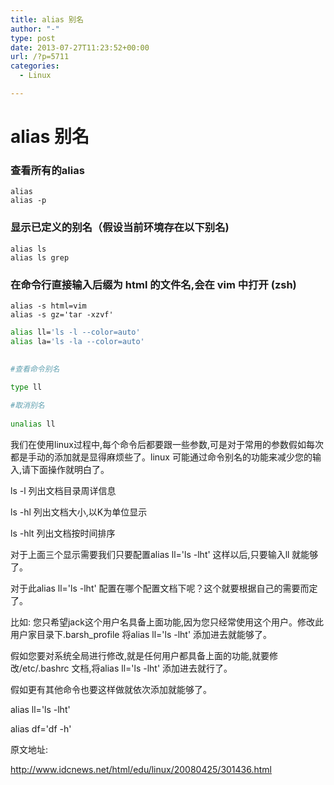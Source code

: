 ```yaml
---
title: alias 别名
author: "-"
type: post
date: 2013-07-27T11:23:52+00:00
url: /?p=5711
categories:
  - Linux

---
```

# alias 别名
### 查看所有的alias
    alias
    alias -p

### 显示已定义的别名（假设当前环境存在以下别名) 
    alias ls
    alias ls grep

### 在命令行直接输入后缀为 html 的文件名,会在 vim 中打开 (zsh)
    alias -s html=vim
    alias -s gz='tar -xzvf'

```bash
alias ll='ls -l --color=auto'
alias la='ls -la --color=auto'
```
```bash
  
#查看命令别名
  
type ll

#取消别名
  
unalias ll

```

我们在使用linux过程中,每个命令后都要跟一些参数,可是对于常用的参数假如每次都是手动的添加就是显得麻烦些了。linux 可能通过命令别名的功能来减少您的输入,请下面操作就明白了。
  
ls -l 列出文档目录周详信息
  
ls -hl 列出文档大小,以K为单位显示
  
ls -hlt 列出文档按时间排序

对于上面三个显示需要我们只要配置alias ll='ls -lht' 这样以后,只要输入ll 就能够了。

对于此alias ll='ls -lht' 配置在哪个配置文档下呢？这个就要根据自己的需要而定了。
  
比如: 您只希望jack这个用户名具备上面功能,因为您只经常使用这个用户。修改此用户家目录下.barsh_profile 将alias ll='ls -lht' 添加进去就能够了。

假如您要对系统全局进行修改,就是任何用户都具备上面的功能,就要修改/etc/.bashrc 文档,将alias ll='ls -lht' 添加进去就行了。

假如更有其他命令也要这样做就依次添加就能够了。

alias ll='ls -lht'
  
alias df='df -h'

原文地址: 
  
http://www.idcnews.net/html/edu/linux/20080425/301436.html